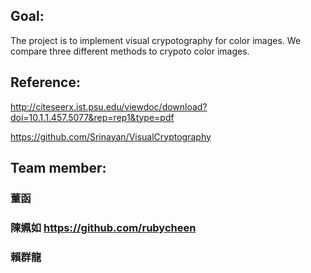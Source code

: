 ## Goal:

The project is to implement visual crypotography for color images.
We compare three different methods to crypoto color images.

## Reference:

http://citeseerx.ist.psu.edu/viewdoc/download?doi=10.1.1.457.5077&rep=rep1&type=pdf

https://github.com/Srinayan/VisualCryptography

## Team member:

### 董函

### 陳姵如 https://github.com/rubycheen

### 賴群龍
